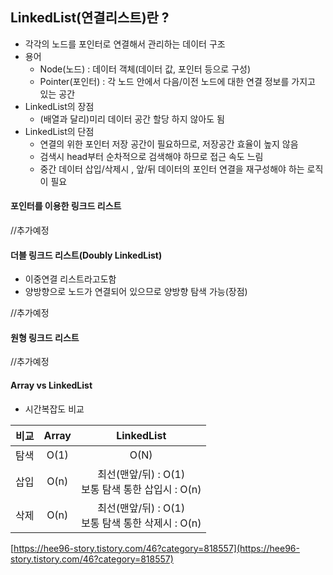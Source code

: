 ﻿## LinkedList(연결리스트)란 ?
- 각각의 노드를 포인터로 연결해서 관리하는 데이터 구조
- 용어
  - Node(노드) : 데이터 객체(데이터 값, 포인터 등으로 구성)
  - Pointer(포인터) : 각 노드 안에서 다음/이전 노드에 대한 연결 정보를 가지고 있는 공간 
- LinkedList의 장점 
  - (배열과 달리)미리 데이터 공간 할당 하지 않아도 됨
- LinkedList의 단점 
  - 연결의 위한 포인터 저장 공간이 필요하므로, 저장공간 효율이 높지 않음
  - 검색시 head부터 순차적으로 검색해야 하므로 접근 속도 느림 
  - 중간 데이터 삽입/삭제시 , 앞/뒤 데이터의 포인터 연결을 재구성해야 하는 로직이 필요  


#### 포인터를 이용한 링크드 리스트
//추가예정
#### 더블 링크드 리스트(Doubly LinkedList)
- 이중연결 리스트라고도함 
- 양방향으로 노드가 연결되어 있으므로 양방향 탐색 가능(장점) 

//추가예정
#### 원형 링크드 리스트 
//추가예정


#### Array vs LinkedList 
- 시간복잡도 비교 
  
| 비교  | Array| LinkedList|
|:-----:|:-----:|:-----:|
| 탐색  | O(1) | O(N)|
| 삽입  | O(n) | 최선(맨앞/뒤) : O(1) <br/> 보통 탐색 통한 삽입시 : O(n)|
| 삭제  | O(n) | 최선(맨앞/뒤) : O(1) <br/> 보통 탐색 통한 삭제시 : O(n)|

[https://hee96-story.tistory.com/46?category=818557](https://hee96-story.tistory.com/46?category=818557)